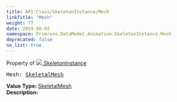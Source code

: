 ```yaml
---
title: API:Class/SkeletonInstance/Mesh
linkTitle: "Mesh"
weight: 77
date: 2019-08-02
namespace: Primrose.DataModel.Animation.SkeletonInstance.Mesh
deprecated: false
no_list: true
---
```

Property of <a href="/docs/api-reference/Class/SkeletonInstance"><img src="/icons/silk/bone.png"/>&nbsp;SkeletonInstance</a>
<pre class="method-declaration">
Mesh: <a class="type" href="/docs/api-reference/Class/SkeletalMesh">SkeletalMesh</a></pre>
<b>Value Type: </b>
<a class="type" href="/docs/api-reference/Class/SkeletalMesh">SkeletalMesh</a>
<br/>
<b>Description: </b>